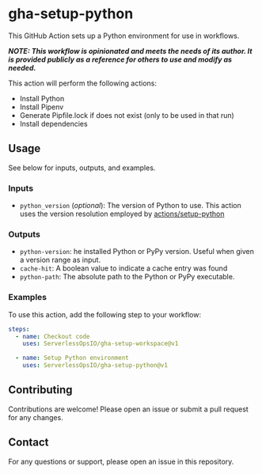 # gha-setup-python
This GitHub Action sets up a Python environment for use in workflows.

_**NOTE: This workflow is opinionated and meets the needs of its author. It is provided publicly as a reference for others to use and modify as needed.**_

This action will perform the following actions:
* Install Python
* Install Pipenv
* Generate Pipfile.lock if does not exist (only to be used in that run)
* Install dependencies

## Usage
See below for inputs, outputs, and examples.

### Inputs
- `python_version` (_optional_): The version of Python to use. This action uses the version resolution employed by [actions/setup-python](https://github.com/actions/setup-python)

### Outputs
- `python-version`: he installed Python or PyPy version. Useful when given a version range as input.
- `cache-hit`: A boolean value to indicate a cache entry was found
- `python-path`: The absolute path to the Python or PyPy executable.

### Examples
To use this action, add the following step to your workflow:

```yaml
steps:
  - name: Checkout code
    uses: ServerlessOpsIO/gha-setup-workspace@v1

  - name: Setup Python environment
    uses: ServerlessOpsIO/gha-setup-python@v1
```

## Contributing
Contributions are welcome! Please open an issue or submit a pull request for any changes.

## Contact
For any questions or support, please open an issue in this repository.
